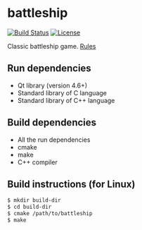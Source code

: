 battleship
==========

[![Build Status][build-status]][travis]
[![License][license]](LICENSE)

Classic battleship game.
[Rules][rules]

Run dependencies
----------------

 - Qt library (version 4.6+)
 - Standard library of C language
 - Standard library of C++ language

Build dependencies
------------------

 - All the run dependencies
 - cmake
 - make
 - C++ compiler

Build instructions (for Linux)
------------------------------

```bash
$ mkdir build-dir
$ cd build-dir
$ cmake /path/to/battleship
$ make
```

[rules]: https://en.wikipedia.org/wiki/Battleship_%28game%29
[license]: https://img.shields.io/badge/License-MIT-brightgreen.png
[travis]: https://travis-ci.org/zer0main/battleship
[build-status]: https://travis-ci.org/zer0main/battleship.png?branch=master
